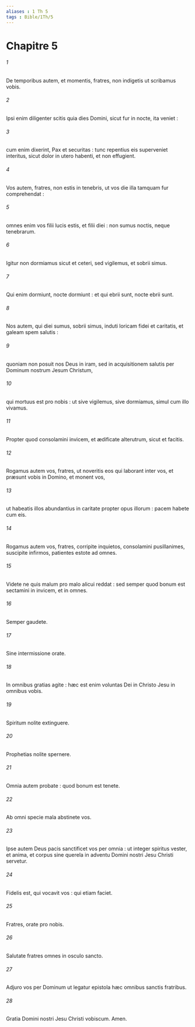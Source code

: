 ```yaml
---
aliases : 1 Th 5
tags : Bible/1Th/5
---
```


# Chapitre 5

###### 1
De temporibus autem, et momentis, fratres, non indigetis ut scribamus vobis.
###### 2
Ipsi enim diligenter scitis quia dies Domini, sicut fur in nocte, ita veniet :
###### 3
cum enim dixerint, Pax et securitas : tunc repentius eis superveniet interitus, sicut dolor in utero habenti, et non effugient.
###### 4
Vos autem, fratres, non estis in tenebris, ut vos die illa tamquam fur comprehendat :
###### 5
omnes enim vos filii lucis estis, et filii diei : non sumus noctis, neque tenebrarum.
###### 6
Igitur non dormiamus sicut et ceteri, sed vigilemus, et sobrii simus.
###### 7
Qui enim dormiunt, nocte dormiunt : et qui ebrii sunt, nocte ebrii sunt.
###### 8
Nos autem, qui diei sumus, sobrii simus, induti loricam fidei et caritatis, et galeam spem salutis :
###### 9
quoniam non posuit nos Deus in iram, sed in acquisitionem salutis per Dominum nostrum Jesum Christum,
###### 10
qui mortuus est pro nobis : ut sive vigilemus, sive dormiamus, simul cum illo vivamus.
###### 11
Propter quod consolamini invicem, et ædificate alterutrum, sicut et facitis.
###### 12
Rogamus autem vos, fratres, ut noveritis eos qui laborant inter vos, et præsunt vobis in Domino, et monent vos,
###### 13
ut habeatis illos abundantius in caritate propter opus illorum : pacem habete cum eis.
###### 14
Rogamus autem vos, fratres, corripite inquietos, consolamini pusillanimes, suscipite infirmos, patientes estote ad omnes.
###### 15
Videte ne quis malum pro malo alicui reddat : sed semper quod bonum est sectamini in invicem, et in omnes.
###### 16
Semper gaudete.
###### 17
Sine intermissione orate.
###### 18
In omnibus gratias agite : hæc est enim voluntas Dei in Christo Jesu in omnibus vobis.
###### 19
Spiritum nolite extinguere.
###### 20
Prophetias nolite spernere.
###### 21
Omnia autem probate : quod bonum est tenete.
###### 22
Ab omni specie mala abstinete vos.
###### 23
Ipse autem Deus pacis sanctificet vos per omnia : ut integer spiritus vester, et anima, et corpus sine querela in adventu Domini nostri Jesu Christi servetur.
###### 24
Fidelis est, qui vocavit vos : qui etiam faciet.
###### 25
Fratres, orate pro nobis.
###### 26
Salutate fratres omnes in osculo sancto.
###### 27
Adjuro vos per Dominum ut legatur epistola hæc omnibus sanctis fratribus.
###### 28
Gratia Domini nostri Jesu Christi vobiscum. Amen.
